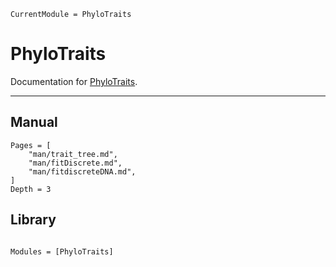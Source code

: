 ```@meta
CurrentModule = PhyloTraits
```

# PhyloTraits

Documentation for [PhyloTraits](https://github.com/JuliaPhylo/PhyloTraits.jl).


---

## Manual

```@contents
Pages = [
    "man/trait_tree.md",
    "man/fitDiscrete.md",
    "man/fitdiscreteDNA.md",
]
Depth = 3
```

## Library

```@index
```

```@autodocs
Modules = [PhyloTraits]
```
